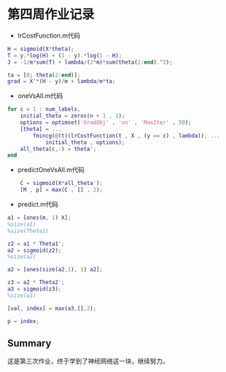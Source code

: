 # 第四周作业记录

* lrCostFunction.m代码

```MATLAB
H = sigmoid(X*theta);
T = y.*log(H) + (1 - y).*log(1 - H);
J = -1/m*sum(T) + lambda/(2*m)*sum(theta(2:end).^2);

ta = [0; theta(2:end)];
grad = X'*(H - y)/m + lambda/m*ta;
```

* oneVsAll.m代码

```MATLAB
for c = 1 : num_labels,
    initial_theta = zeros(n + 1 , 1);
    options = optimset('GradObj' , 'on' , 'MaxIter' , 50);
    [theta] = ...
        fmincg(@(t)(lrCostFunction(t , X , (y == c) , lambda)), ...
            initial_theta , options);
    all_theta(c,:) = theta';
end
```

* predictOneVsAll.m代码

```MATLAB
    C = sigmoid(X*all_theta');
    [M , p] = max(C , [] , 2);
```

* predict.m代码

```MATLAB
a1 = [ones(m, 1) X];
%size(a1)
%size(Theta1)

z2 = a1 * Theta1';
a2 = sigmoid(z2);
%size(a2)

a2 = [ones(size(a2,1), 1) a2];

z3 = a2 * Theta2';
a3 = sigmoid(z3);
%size(a3)

[val, index] = max(a3,[],2);

p = index;
```

## Summary

这是第三次作业，终于学到了神经网络这一块，继续努力。
